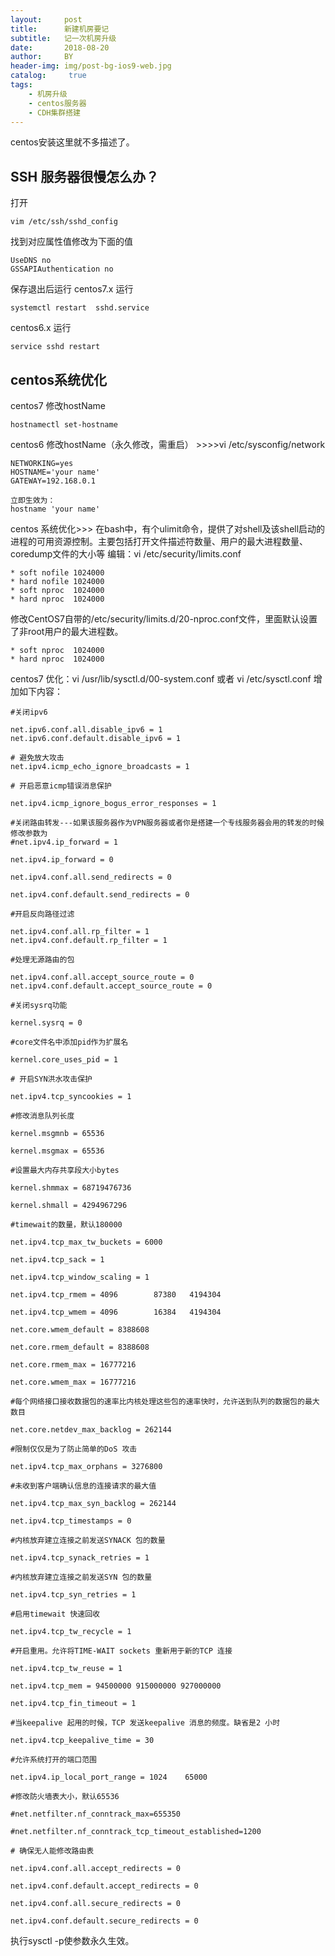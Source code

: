 ```yaml
---
layout:     post
title:      新建机房要记
subtitle:   记一次机房升级
date:       2018-08-20
author:     BY
header-img: img/post-bg-ios9-web.jpg
catalog: 	 true
tags:
    - 机房升级
    - centos服务器
    - CDH集群搭建
---
```

centos安装这里就不多描述了。
## SSH 服务器很慢怎么办？
打开

    vim /etc/ssh/sshd_config
    
找到对应属性值修改为下面的值

    UseDNS no
    GSSAPIAuthentication no

保存退出后运行
centos7.x 运行

    systemctl restart  sshd.service
    
centos6.x 运行
    
    service sshd restart
    
## centos系统优化

centos7 修改hostName

    hostnamectl set-hostname
centos6 修改hostName（永久修改，需重启） >>>>vi /etc/sysconfig/network
    
    NETWORKING=yes
    HOSTNAME='your name'
    GATEWAY=192.168.0.1
    
    立即生效为：
    hostname 'your name'

centos 系统优化>>>
   在bash中，有个ulimit命令，提供了对shell及该shell启动的进程的可用资源控制。主要包括打开文件描述符数量、用户的最大进程数量、coredump文件的大小等
   编辑：vi /etc/security/limits.conf
 
    * soft nofile 1024000
    * hard nofile 1024000
    * soft nproc  1024000
    * hard nproc  1024000
修改CentOS7自带的/etc/security/limits.d/20-nproc.conf文件，里面默认设置了非root用户的最大进程数。
    
    * soft nproc  1024000
    * hard nproc  1024000
centos7 优化：vi /usr/lib/sysctl.d/00-system.conf 或者 vi /etc/sysctl.conf 增加如下内容：

    #关闭ipv6
    
    net.ipv6.conf.all.disable_ipv6 = 1
    net.ipv6.conf.default.disable_ipv6 = 1
    
    # 避免放大攻击
    net.ipv4.icmp_echo_ignore_broadcasts = 1
    
    # 开启恶意icmp错误消息保护
    
    net.ipv4.icmp_ignore_bogus_error_responses = 1
    
    #关闭路由转发---如果该服务器作为VPN服务器或者你是搭建一个专线服务器会用的转发的时候修改参数为
    #net.ipv4.ip_forward = 1
    
    net.ipv4.ip_forward = 0
    
    net.ipv4.conf.all.send_redirects = 0
    
    net.ipv4.conf.default.send_redirects = 0
    
    #开启反向路径过滤
    
    net.ipv4.conf.all.rp_filter = 1
    net.ipv4.conf.default.rp_filter = 1
    
    #处理无源路由的包
    
    net.ipv4.conf.all.accept_source_route = 0
    net.ipv4.conf.default.accept_source_route = 0
    
    #关闭sysrq功能
    
    kernel.sysrq = 0
    
    #core文件名中添加pid作为扩展名
    
    kernel.core_uses_pid = 1
    
    # 开启SYN洪水攻击保护
    
    net.ipv4.tcp_syncookies = 1
    
    #修改消息队列长度
    
    kernel.msgmnb = 65536
    
    kernel.msgmax = 65536
    
    #设置最大内存共享段大小bytes
    
    kernel.shmmax = 68719476736
    
    kernel.shmall = 4294967296
    
    #timewait的数量，默认180000
    
    net.ipv4.tcp_max_tw_buckets = 6000
    
    net.ipv4.tcp_sack = 1
    
    net.ipv4.tcp_window_scaling = 1
    
    net.ipv4.tcp_rmem = 4096        87380   4194304
    
    net.ipv4.tcp_wmem = 4096        16384   4194304
    
    net.core.wmem_default = 8388608
    
    net.core.rmem_default = 8388608
    
    net.core.rmem_max = 16777216
    
    net.core.wmem_max = 16777216
    
    #每个网络接口接收数据包的速率比内核处理这些包的速率快时，允许送到队列的数据包的最大数目
    
    net.core.netdev_max_backlog = 262144
    
    #限制仅仅是为了防止简单的DoS 攻击
    
    net.ipv4.tcp_max_orphans = 3276800
    
    #未收到客户端确认信息的连接请求的最大值
    
    net.ipv4.tcp_max_syn_backlog = 262144
    
    net.ipv4.tcp_timestamps = 0
    
    #内核放弃建立连接之前发送SYNACK 包的数量
    
    net.ipv4.tcp_synack_retries = 1
    
    #内核放弃建立连接之前发送SYN 包的数量
    
    net.ipv4.tcp_syn_retries = 1
    
    #启用timewait 快速回收
    
    net.ipv4.tcp_tw_recycle = 1
    
    #开启重用。允许将TIME-WAIT sockets 重新用于新的TCP 连接
    
    net.ipv4.tcp_tw_reuse = 1
    
    net.ipv4.tcp_mem = 94500000 915000000 927000000
    
    net.ipv4.tcp_fin_timeout = 1
    
    #当keepalive 起用的时候，TCP 发送keepalive 消息的频度。缺省是2 小时
    
    net.ipv4.tcp_keepalive_time = 30
    
    #允许系统打开的端口范围
    
    net.ipv4.ip_local_port_range = 1024    65000
    
    #修改防火墙表大小，默认65536
    
    #net.netfilter.nf_conntrack_max=655350
    
    #net.netfilter.nf_conntrack_tcp_timeout_established=1200
    
    # 确保无人能修改路由表
    
    net.ipv4.conf.all.accept_redirects = 0
    
    net.ipv4.conf.default.accept_redirects = 0
    
    net.ipv4.conf.all.secure_redirects = 0
    
    net.ipv4.conf.default.secure_redirects = 0
执行sysctl -p使参数永久生效。

